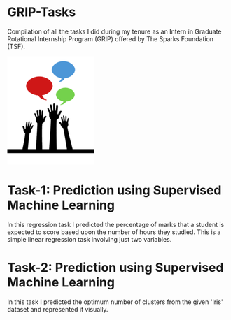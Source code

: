# GRIP-Tasks
Compilation of all the tasks I did during my tenure as an Intern in Graduate Rotational Internship Program (GRIP) offered by The Sparks Foundation (TSF).

<img src='https://github.com/Siddharth1327/GRIP-Tasks/blob/main/The%20Sparks%20Foundation%20logo.png'></img>
# Task-1: Prediction using Supervised Machine Learning
In this regression task I predicted the percentage of marks that a student is expected to score based upon the number of hours they studied.
This is a simple linear regression task involving just two variables.
# Task-2: Prediction using Supervised Machine Learning
In this task I predicted the optimum number of clusters from the given 'Iris' dataset and represented it visually.
